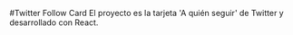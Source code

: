 #Twitter Follow Card
El proyecto es la tarjeta 'A quién seguir' de Twitter y desarrollado con React.
